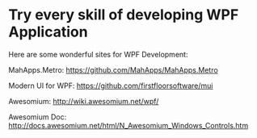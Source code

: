# Try every skill of developing WPF Application

Here are some wonderful sites for WPF Development:

MahApps.Metro: https://github.com/MahApps/MahApps.Metro

Modern UI for WPF: https://github.com/firstfloorsoftware/mui

Awesomium: http://wiki.awesomium.net/wpf/

Awesomium Doc: http://docs.awesomium.net/html/N_Awesomium_Windows_Controls.htm

